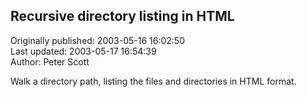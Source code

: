 ## Recursive directory listing in HTML  
Originally published: 2003-05-16 16:02:50  
Last updated: 2003-05-17 16:54:39  
Author: Peter Scott  
  
Walk a directory path, listing the files and directories in HTML format.